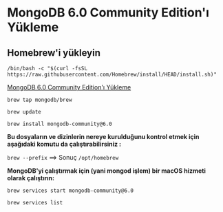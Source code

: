 # MongoDB 6.0 Community Edition'ı Yükleme

## Homebrew'i yükleyin

`/bin/bash -c "$(curl -fsSL https://raw.githubusercontent.com/Homebrew/install/HEAD/install.sh)"`

[MongoDB 6.0 Community Edition'ı Yükleme](https://www.mongodb.com/docs/v6.0/tutorialinstall-mongodb-on-os-x/)

`brew tap mongodb/brew`

`brew update`

`brew install mongodb-community@6.0`

**Bu dosyaların ve dizinlerin nereye kurulduğunu kontrol etmek için aşağıdaki komutu da çalıştırabilirsiniz :**

`brew --prefix` ==> Sonuç `/opt/homebrew`

**MongoDB'yi çalıştırmak için (yani mongod işlem) bir macOS hizmeti olarak çalıştırın:**

`brew services start mongodb-community@6.0`

`brew services list`
